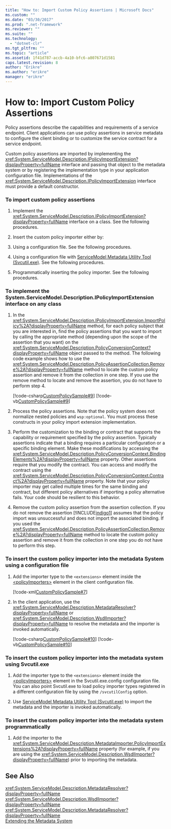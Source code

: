 ```yaml
---
title: "How to: Import Custom Policy Assertions | Microsoft Docs"
ms.custom: ""
ms.date: "03/30/2017"
ms.prod: ".net-framework"
ms.reviewer: ""
ms.suite: ""
ms.technology: 
  - "dotnet-clr"
ms.tgt_pltfrm: ""
ms.topic: "article"
ms.assetid: 1f41d787-accb-4a10-bfc6-a807671d1581
caps.latest.revision: 8
author: "Erikre"
ms.author: "erikre"
manager: "erikre"
---
```

# How to: Import Custom Policy Assertions
Policy assertions describe the capabilities and requirements of a service endpoint.  Client applications can use policy assertions in service metadata to configure the client binding or to customize the service contract for a service endpoint.  
  
 Custom policy assertions are imported by implementing the <xref:System.ServiceModel.Description.IPolicyImportExtension?displayProperty=fullName> interface and passing that object to the metadata system or by registering the implementation type in your application configuration file.  Implementations of the <xref:System.ServiceModel.Description.IPolicyImportExtension> interface must provide a default constructor.  
  
### To import custom policy assertions  
  
1.  Implement the <xref:System.ServiceModel.Description.IPolicyImportExtension?displayProperty=fullName> interface on a class. See the following procedures.  
  
2.  Insert the custom policy importer either by:  
  
3.  Using a configuration file. See the following procedures.  
  
4.  Using a configuration file with [ServiceModel Metadata Utility Tool (Svcutil.exe)](../../../../docs/framework/wcf/servicemodel-metadata-utility-tool-svcutil-exe.md). See the following procedures.  
  
5.  Programmatically inserting the policy importer. See the following procedures.  
  
### To implement the System.ServiceModel.Description.IPolicyImportExtension interface on any class  
  
1.  In the <xref:System.ServiceModel.Description.IPolicyImportExtension.ImportPolicy%2A?displayProperty=fullName> method, for each policy subject that you are interested in, find the policy assertions that you want to import by calling the appropriate method (depending upon the scope of the assertion that you want) on the <xref:System.ServiceModel.Description.PolicyConversionContext?displayProperty=fullName> object passed to the method. The following code example shows how to use the <xref:System.ServiceModel.Description.PolicyAssertionCollection.Remove%2A?displayProperty=fullName> method to locate the custom policy assertion and remove it from the collection in one step. If you use the remove method to locate and remove the assertion, you do not have to perform step 4.  
  
     [!code-csharp[CustomPolicySample#9](../../../../samples/snippets/csharp/VS_Snippets_CFX/custompolicysample/cs/policyimporter.cs#9)]
     [!code-vb[CustomPolicySample#9](../../../../samples/snippets/visualbasic/VS_Snippets_CFX/custompolicysample/vb/policyimporter.vb#9)]  
  
2.  Process the policy assertions. Note that the policy system does not normalize nested policies and `wsp:optional`. You must process these constructs in your policy import extension implementation.  
  
3.  Perform the customization to the binding or contract that supports the capability or requirement specified by the policy assertion. Typically assertions indicate that a binding requires a particular configuration or a specific binding element. Make these modifications by accessing the <xref:System.ServiceModel.Description.PolicyConversionContext.BindingElements%2A?displayProperty=fullName> property. Other assertions require that you modify the contract.  You can access and modify the contract using the <xref:System.ServiceModel.Description.PolicyConversionContext.Contract%2A?displayProperty=fullName> property.  Note that your policy importer may get called multiple times for the same binding and contract, but different policy alternatives if importing a policy alternative fails. Your code should be resilient to this behavior.  
  
4.  Remove the custom policy assertion from the assertion collection. If you do not remove the assertion [!INCLUDE[indigo1](../../../../includes/indigo1-md.md)] assumes that the policy import was unsuccessful and does not import the associated binding. If you used the <xref:System.ServiceModel.Description.PolicyAssertionCollection.Remove%2A?displayProperty=fullName> method to locate the custom policy assertion and remove it from the collection in one step you do not have to perform this step.  
  
### To insert the custom policy importer into the metadata System using a configuration file  
  
1.  Add the importer type to the `<extensions>` element inside the [\<policyImporters>](../../../../docs/framework/configure-apps/file-schema/wcf/policyimporters.md) element in the client configuration file.  
  
     [!code-xml[CustomPolicySample#7](../../../../samples/snippets/csharp/VS_Snippets_CFX/custompolicysample/cs/client.exe.config#7)]   
  
2.  In the client application, use the <xref:System.ServiceModel.Description.MetadataResolver?displayProperty=fullName> or <xref:System.ServiceModel.Description.WsdlImporter?displayProperty=fullName> to resolve the metadata and the importer is invoked automatically.  
  
     [!code-csharp[CustomPolicySample#10](../../../../samples/snippets/csharp/VS_Snippets_CFX/custompolicysample/cs/client.cs#10)]
     [!code-vb[CustomPolicySample#10](../../../../samples/snippets/visualbasic/VS_Snippets_CFX/custompolicysample/vb/client.vb#10)]  
  
### To insert the custom policy importer into the metadata system using Svcutil.exe  
  
1.  Add the importer type to the `<extensions>` element inside the [\<policyImporters>](../../../../docs/framework/configure-apps/file-schema/wcf/policyimporters.md) element in the Svcutil.exe.config configuration file. You can also point Svcutil.exe to load policy importer types registered in a different configuration file by using the `/svcutilConfig` option.  
  
2.  Use [ServiceModel Metadata Utility Tool (Svcutil.exe)](../../../../docs/framework/wcf/servicemodel-metadata-utility-tool-svcutil-exe.md) to import the metadata and the importer is invoked automatically.  
  
### To insert the custom policy importer into the metadata system programmatically  
  
1.  Add the importer to the <xref:System.ServiceModel.Description.MetadataImporter.PolicyImportExtensions%2A?displayProperty=fullName> property (for example, if you are using the <xref:System.ServiceModel.Description.WsdlImporter?displayProperty=fullName>) prior to importing the metadata.  
  
## See Also  
 <xref:System.ServiceModel.Description.MetadataResolver?displayProperty=fullName>   
 <xref:System.ServiceModel.Description.WsdlImporter?displayProperty=fullName>   
 <xref:System.ServiceModel.Description.MetadataResolver?displayProperty=fullName>   
 [Extending the Metadata System](../../../../docs/framework/wcf/extending/extending-the-metadata-system.md)
